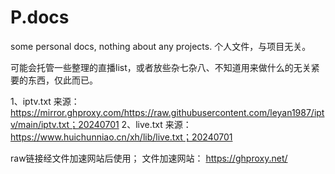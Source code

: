 # P.docs
some personal docs, nothing about any projects. 
个人文件，与项目无关。

可能会托管一些整理的直播list，或者放些杂七杂八、不知道用来做什么的无关紧要的东西，仅此而已。

1、iptv.txt 来源：https://mirror.ghproxy.com/https://raw.githubusercontent.com/leyan1987/iptv/main/iptv.txt；20240701
2、live.txt 来源：https://www.huichunniao.cn/xh/lib/live.txt；20240701

raw链接经文件加速网站后使用；
文件加速网站：
https://ghproxy.net/
